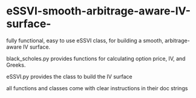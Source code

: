 # eSSVI-smooth-arbitrage-aware-IV-surface-

fully functional, easy to use eSSVI class, for building a smooth, arbitrage-aware IV surface.



black\_scholes.py provides functions for calculating option price, IV, and Greeks.


eSSVI.py provides the class to build the IV surface



all functions and classes come with clear instructions in their doc strings

